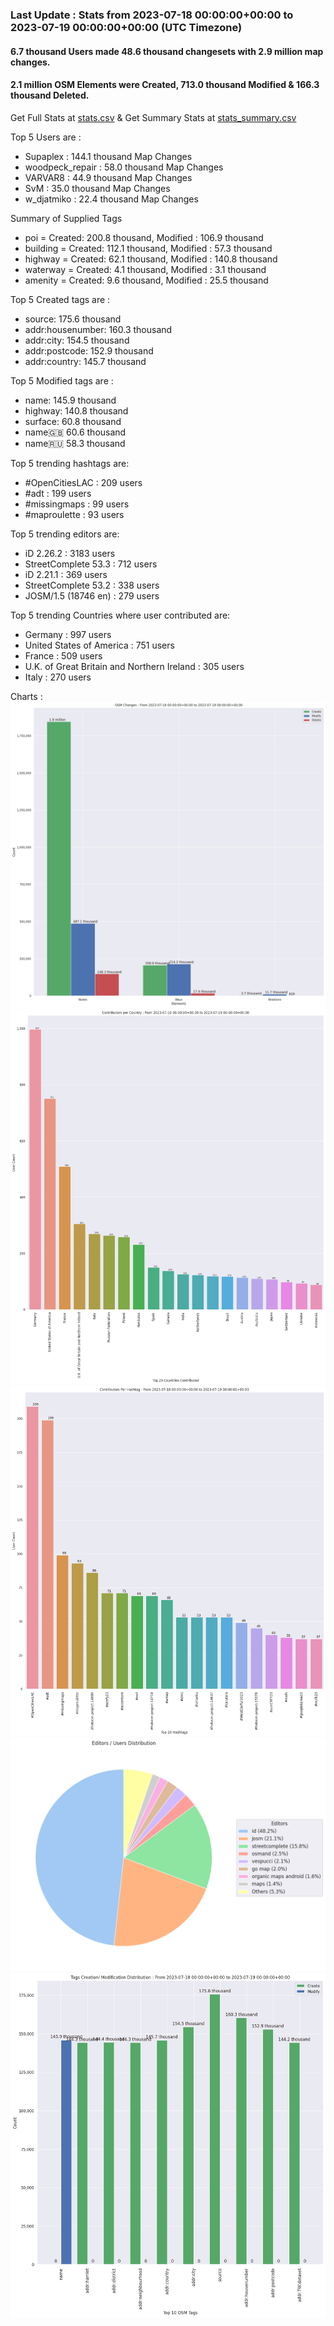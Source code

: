 ### Last Update : Stats from 2023-07-18 00:00:00+00:00 to 2023-07-19 00:00:00+00:00 (UTC Timezone)

#### 6.7 thousand Users made 48.6 thousand changesets with 2.9 million map changes.
#### 2.1 million OSM Elements were Created, 713.0 thousand Modified & 166.3 thousand Deleted.
Get Full Stats at [stats.csv](/stats/Global/Daily/stats.csv)
 & Get Summary Stats at [stats_summary.csv](/stats/Global/Daily/stats_summary.csv)

Top 5 Users are : 
- Supaplex : 144.1 thousand Map Changes
- woodpeck_repair : 58.0 thousand Map Changes
- VARVAR8 : 44.9 thousand Map Changes
- SvM : 35.0 thousand Map Changes
- w_djatmiko : 22.4 thousand Map Changes

Summary of Supplied Tags
- poi = Created: 200.8 thousand, Modified : 106.9 thousand
- building = Created: 112.1 thousand, Modified : 57.3 thousand
- highway = Created: 62.1 thousand, Modified : 140.8 thousand
- waterway = Created: 4.1 thousand, Modified : 3.1 thousand
- amenity = Created: 9.6 thousand, Modified : 25.5 thousand


Top 5 Created tags are :
- source: 175.6 thousand
- addr:housenumber: 160.3 thousand
- addr:city: 154.5 thousand
- addr:postcode: 152.9 thousand
- addr:country: 145.7 thousand


Top 5 Modified tags are :
- name: 145.9 thousand
- highway: 140.8 thousand
- surface: 60.8 thousand
- name:uk: 60.6 thousand
- name:ru: 58.3 thousand


Top 5 trending hashtags are:
- #OpenCitiesLAC : 209 users
- #adt : 199 users
- #missingmaps : 99 users
- #maproulette : 93 users


Top 5 trending editors are:
- iD 2.26.2 : 3183 users
- StreetComplete 53.3 : 712 users
- iD 2.21.1 : 369 users
- StreetComplete 53.2 : 338 users
- JOSM/1.5 (18746 en) : 279 users


Top 5 trending Countries where user contributed are:
- Germany : 997 users
- United States of America : 751 users
- France : 509 users
- U.K. of Great Britain and Northern Ireland : 305 users
- Italy : 270 users


 Charts : 
![Alt text](./stats_osm_changes.png) 
![Alt text](./stats_users_per_country.png) 
![Alt text](./stats_users_per_hashtag.png) 
![Alt text](./stats_editors_pie_chart.png) 
![Alt text](./stats_tags.png) 
